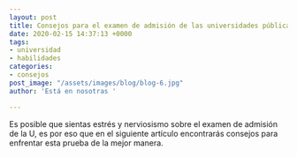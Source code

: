 ```yaml
---
layout: post
title: Consejos para el examen de admisión de las universidades públicas-(copy)
date: 2020-02-15 14:37:13 +0000
tags:
- universidad
- habilidades
categories:
- consejos
post_image: "/assets/images/blog/blog-6.jpg"
author: 'Está en nosotras '

---
```

<p>Es posible que sientas estrés y nerviosismo sobre el examen de admisión de la U, es por eso que en el siguiente artículo encontrarás consejos para enfrentar esta prueba de la mejor manera. </p> 